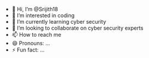 - 👋 Hi, I’m @Srijith18
- 👀 I’m interested in coding
- 🌱 I’m currently learning cyber security
- 💞️ I’m looking to collaborate on cyber security experts
- 📫 How to reach me 
- 😄 Pronouns: ...
- ⚡ Fun fact: ...

<!---
Srijith18/Srijith18 is a ✨ special ✨ repository because its `README.md` (this file) appears on your GitHub profile.
You can click the Preview link to take a look at your changes.
--->
